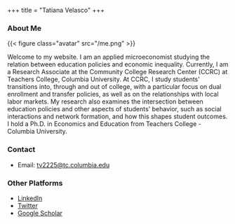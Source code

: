 +++
title = "Tatiana Velasco"
+++

### About Me

{{< figure class="avatar" src="/me.png" >}}

Welcome to my website. I am an applied microeconomist studying the relation between education policies and economic inequality. Currently, I am a Research Associate at the Community College Research Center (CCRC) at Teachers College, Columbia University. At CCRC, I study students' transitions into, through and out of college, with a particular focus on dual enrollment and transfer policies, as well as on the relationships with local labor markets. My research also examines the intersection between education policies and other aspects of students' behavior, such as social interactions and network formation, and how this shapes student outcomes. I hold a Ph.D. in Economics and Education from Teachers College - Columbia University.

### Contact
* Email: [tv2225@tc.columbia.edu](mailto:tv2225@tc.columbia.edu)

### Other Platforms 
* [LinkedIn](https://www.linkedin.com/in/tatianavelascoro/)
* [Twitter](https://twitter.com/TatiVelasco)
* [Google Scholar](https://scholar.google.com/citations?user=qGSKVYkAAAAJ&hl=en)
#
#
